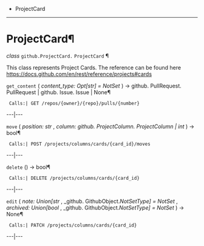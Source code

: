   + ProjectCard

* * *
# ProjectCard¶

_class_ `github.ProjectCard.`  `ProjectCard` ¶

This class represents Project Cards. The reference can be found here https://docs.github.com/en/rest/reference/projects#cards

`get_content` ( _content_type: Opt[str] = NotSet_ ) → github. PullRequest. PullRequest | github. Issue. Issue | None¶

     Calls:| GET /repos/{owner}/{repo}/pulls/{number}

---|---

`move` ( _position: str_ , _column: github. ProjectColumn. ProjectColumn | int_ ) → bool¶

     Calls:| POST /projects/columns/cards/{card_id}/moves

---|---

`delete` () → bool¶

     Calls:| DELETE /projects/columns/cards/{card_id}

---|---

`edit` ( _note: Union[str_ , _github. GithubObject._NotSetType] = NotSet_ , _archived: Union[bool_ , _github. GithubObject._NotSetType] = NotSet_ ) → None¶

     Calls:| PATCH /projects/columns/cards/{card_id}

---|---
